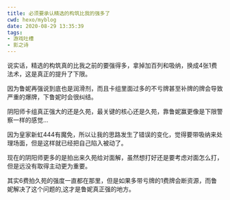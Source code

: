```yaml
---
title: 必须要承认精选的构筑比我的强多了
cwd: hexo/myblog
date: 2020-08-29 13:35:39
tags:
- 游戏吐槽
- 影之诗
---
```


说实话，精选的构筑真的比我之前的要强得多，拿掉加百列和吸纳，换成4张1费法术，这是真正的提升了下限。

因为鲁妮再强说到底也是润滑剂，而且卡组里面过多的不亏牌甚至补牌的牌会导致严重的爆牌，下鲁妮时会很纠结。

阴阳师卡组真正强大的还是久苑，最关键的核心还是久苑，靠鲁妮赢更像是下限警察一样的感觉...

因为皇家新虹444有魔免，所以让我的思路发生了错误的变化，觉得要带吸纳来处理场面，但是这样就已经把自己陷入被动了。

现在的阴阳师更多的是拍出来久苑给对面解，虽然想打好还是要考虑对面怎么打，但是远没有取得主动更为重要。

其实6费拍久苑的强度一直都在那里，但是如果多带亏牌的1费牌会断资源，而鲁妮解决了这个问题的,这才是鲁妮真正强的地方。

